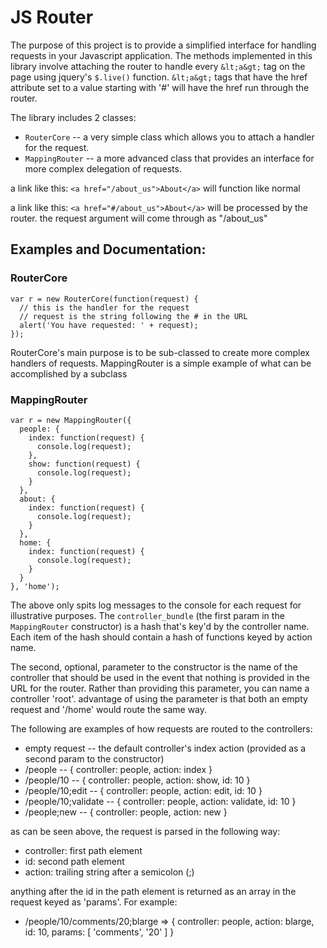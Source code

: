 # JS Router

The purpose of this project is to provide a simplified interface for handling
requests in your Javascript application. The methods implemented in this 
library involve attaching the router to handle every `&lt;a&gt;` tag on the page
using jquery's `$.live()` function. `&lt;a&gt;` tags that have the href attribute set
to a value starting with '#' will have the href run through the router.

The library includes 2 classes:
 * `RouterCore` -- a very simple class which allows you to attach a handler
     for the request.
 * `MappingRouter` -- a more advanced class that provides an interface for
     more complex delegation of requests.

a link like this:
  `<a href="/about_us">About</a>`
will function like normal

a link like this:
  `<a href="#/about_us">About</a>`
will be processed by the router. the request argument will come through
as "/about_us"

## Examples and Documentation:

### RouterCore

    var r = new RouterCore(function(request) {
      // this is the handler for the request
      // request is the string following the # in the URL
      alert('You have requested: ' + request);
    });

RouterCore's main purpose is to be sub-classed to create more complex handlers
of requests. MappingRouter is a simple example of what can be accomplished by
a subclass

### MappingRouter

    var r = new MappingRouter({
      people: {
        index: function(request) {
          console.log(request);
        },
        show: function(request) {
          console.log(request);
        }
      },
      about: {
        index: function(request) {
          console.log(request);
        }
      },
      home: {
        index: function(request) {
          console.log(request);
        }
      }
    }, 'home');

The above only spits log messages to the console for each request for illustrative
purposes. The `controller_bundle` (the first param in the `MappingRouter` constructor)
is a hash that's key'd by the controller name. Each item of the hash should contain
a hash of functions keyed by action name.

The second, optional, parameter to the constructor is the name of the controller
that should be used in the event that nothing is provided in the URL for the router.
Rather than providing this parameter, you can name a controller 'root'.
advantage of using the parameter is that both an empty request and '/home' would
route the same way.

The following are examples of how requests are routed to the controllers:

 * empty request -- the default controller's index action (provided as a second
      param to the constructor)
 * /people -- { controller: people, action: index }
 * /people/10 -- { controller: people, action: show, id: 10 }
 * /people/10;edit -- { controller: people, action: edit, id: 10 }
 * /people/10;validate -- { controller: people, action: validate, id: 10 }
 * /people;new -- { controller: people, action: new }

as can be seen above, the request is parsed in the following way:

 * controller: first path element
 * id: second path element
 * action: trailing string after a semicolon (;)

anything after the id in the path element is returned as an array in the request
keyed as 'params'. For example:

 * /people/10/comments/20;blarge => { controller: people, action: blarge, 
       id: 10, params: [ 'comments', '20' ] }
